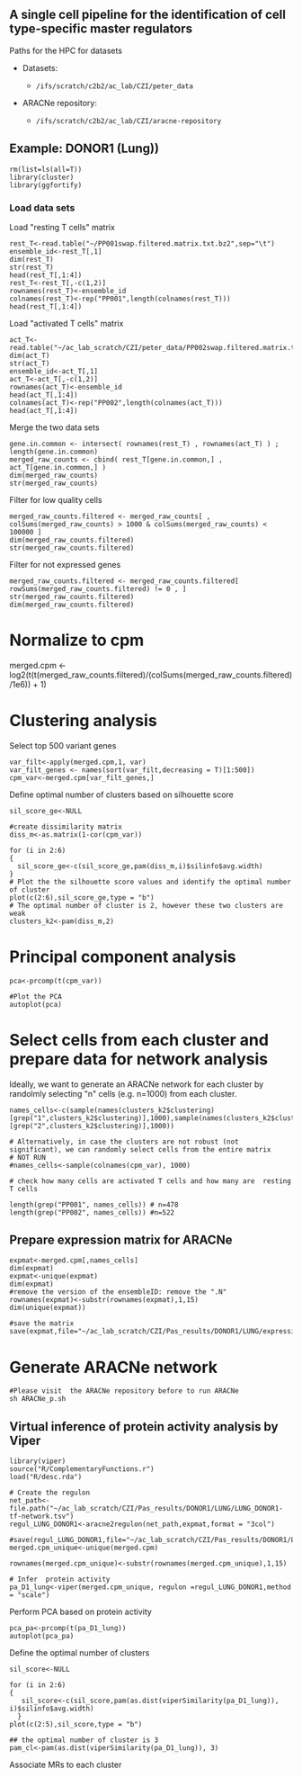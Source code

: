 
## A single cell pipeline for the identification of cell type-specific master regulators

Paths for the HPC for datasets
* Datasets: 
  * ```/ifs/scratch/c2b2/ac_lab/CZI/peter_data```
  
* ARACNe repository: 
  * ```/ifs/scratch/c2b2/ac_lab/CZI/aracne-repository```

## Example: DONOR1 (Lung))

````
rm(list=ls(all=T))
library(cluster)
library(ggfortify)

````
### Load data sets

Load "resting T cells" matrix

````
rest_T<-read.table("~/PP001swap.filtered.matrix.txt.bz2",sep="\t")
ensemble_id<-rest_T[,1]
dim(rest_T)
str(rest_T)
head(rest_T[,1:4])
rest_T<-rest_T[,-c(1,2)]
rownames(rest_T)<-ensemble_id
colnames(rest_T)<-rep("PP001",length(colnames(rest_T)))
head(rest_T[,1:4])
````
Load  "activated T cells" matrix

````
act_T<-read.table("~/ac_lab_scratch/CZI/peter_data/PP002swap.filtered.matrix.txt.bz2",sep="\t")
dim(act_T)
str(act_T)
ensemble_id<-act_T[,1]
act_T<-act_T[,-c(1,2)]
rownames(act_T)<-ensemble_id
head(act_T[,1:4])
colnames(act_T)<-rep("PP002",length(colnames(act_T)))
head(act_T[,1:4])
````
Merge the two data sets

````
gene.in.common <- intersect( rownames(rest_T) , rownames(act_T) ) ; length(gene.in.common)
merged_raw_counts <- cbind( rest_T[gene.in.common,] , act_T[gene.in.common,] )
dim(merged_raw_counts)
str(merged_raw_counts)
````


Filter for  low quality cells
````
merged_raw_counts.filtered <- merged_raw_counts[ , colSums(merged_raw_counts) > 1000 & colSums(merged_raw_counts) < 100000 ]
dim(merged_raw_counts.filtered)
str(merged_raw_counts.filtered)
````

Filter for not expressed genes
````
merged_raw_counts.filtered <- merged_raw_counts.filtered[ rowSums(merged_raw_counts.filtered) != 0 , ]
str(merged_raw_counts.filtered)
dim(merged_raw_counts.filtered)
````
# Normalize to cpm
merged.cpm <- log2(t(t(merged_raw_counts.filtered)/(colSums(merged_raw_counts.filtered)/1e6)) + 1)

# Clustering analysis

Select top 500 variant genes
````
var_filt<-apply(merged.cpm,1, var)
var_filt_genes <- names(sort(var_filt,decreasing = T)[1:500])
cpm_var<-merged.cpm[var_filt_genes,]
````

Define optimal number of clusters based on silhouette score
````
sil_score_ge<-NULL

#create dissimilarity matrix
diss_m<-as.matrix(1-cor(cpm_var))

for (i in 2:6)
{
  sil_score_ge<-c(sil_score_ge,pam(diss_m,i)$silinfo$avg.width)
}
# Plot the the silhouette score values and identify the optimal number of cluster
plot(c(2:6),sil_score_ge,type = "b")  
# The optimal number of cluster is 2, however these two clusters are weak
clusters_k2<-pam(diss_m,2)
````
# Principal component analysis
````
pca<-prcomp(t(cpm_var))

#Plot the PCA 
autoplot(pca)
````
# Select cells from each cluster and prepare data for network analysis
Ideally, we want to generate an ARACNe network  for each cluster by randolmly selecting "n" cells (e.g. n=1000) from each cluster. 
````
names_cells<-c(sample(names(clusters_k2$clustering)[grep("1",clusters_k2$clustering)],1000),sample(names(clusters_k2$clustering)[grep("2",clusters_k2$clustering)],1000))

# Alternatively, in case the clusters are not robust (not significant), we can randomly select cells from the entire matrix
# NOT RUN
#names_cells<-sample(colnames(cpm_var), 1000)

# check how many cells are activated T cells and how many are  resting T cells 

length(grep("PP001", names_cells)) # n=478
length(grep("PP002", names_cells)) #n=522
````

## Prepare expression matrix for ARACNe
````
expmat<-merged.cpm[,names_cells]
dim(expmat)
expmat<-unique(expmat)
dim(expmat)
#remove the version of the ensembleID: remove the ".N"
rownames(expmat)<-substr(rownames(expmat),1,15)
dim(unique(expmat))

#save the matrix 
save(expmat,file="~/ac_lab_scratch/CZI/Pas_results/DONOR1/LUNG/expression4ARACNe.rda")
````

# Generate ARACNe network
````
#Please visit  the ARACNe repository before to run ARACNe
sh ARACNe_p.sh
````

## Virtual inference of protein activity  analysis by Viper
````
library(viper)
source("R/ComplementaryFunctions.r")
load("R/desc.rda")

# Create the regulon
net_path<-file.path("~/ac_lab_scratch/CZI/Pas_results/DONOR1/LUNG/LUNG_DONOR1-tf-network.tsv")
regul_LUNG_DONOR1<-aracne2regulon(net_path,expmat,format = "3col")

#save(regul_LUNG_DONOR1,file="~/ac_lab_scratch/CZI/Pas_results/DONOR1/LUNG/regul_LUNG_DONOR.rda")
merged.cpm_unique<-unique(merged.cpm)

rownames(merged.cpm_unique)<-substr(rownames(merged.cpm_unique),1,15)

# Infer  protein activity 
pa_D1_lung<-viper(merged.cpm_unique, regulon =regul_LUNG_DONOR1,method = "scale")
````
Perform PCA based on protein activity
````
pca_pa<-prcomp(t(pa_D1_lung))
autoplot(pca_pa)
````

Define the optimal number of clusters
````
sil_score<-NULL

for (i in 2:6)
{
   sil_score<-c(sil_score,pam(as.dist(viperSimilarity(pa_D1_lung)), i)$silinfo$avg.width)
  }
plot(c(2:5),sil_score,type = "b")  
````
````
## the optimal number of cluster is 3
pam_cl<-pam(as.dist(viperSimilarity(pa_D1_lung)), 3)
````
Associate MRs to each cluster









